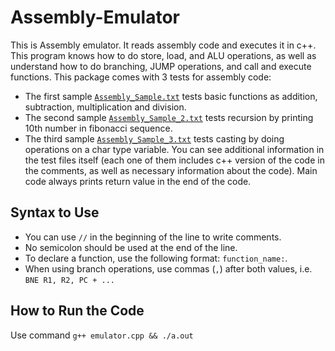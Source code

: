 # Assembly-Emulator
This is Assembly emulator. It reads assembly code and executes it in c++.
This program knows how to do store, load, and ALU operations, as well as understand how to do branching, JUMP operations, and call and execute functions.
This package comes with 3 tests for assembly code:
* The first sample [`Assembly_Sample.txt`](https://github.com/KetiBego/Assembly-Emulator/blob/main/Assembly_Sample.txt) tests basic functions as addition, subtraction, multiplication and division.
* The second sample [`Assembly_Sample_2.txt`](https://github.com/KetiBego/Assembly-Emulator/blob/main/Assembly_Sample_2.txt) tests recursion by printing 10th number in fibonacci sequence.
* The third sample [`Assembly_Sample_3.txt`](https://github.com/KetiBego/Assembly-Emulator/blob/main/Assembly_Sample_3.txt) tests casting by doing operations on a char type variable.
You can see additional information in the test files itself (each one of them includes c++ version of the code in the comments, as well as necessary information about the code).
Main code always prints return value in the end of the code. 
## Syntax to Use
* You can use `//` in the beginning of the line to write comments.
* No semicolon should be used at the end of the line.
* To declare a function, use the following format: `function_name:`.
* When using branch operations, use commas (`,`) after both values, i.e. `BNE R1, R2, PC + ...`
## How to Run the Code
Use command `g++ emulator.cpp && ./a.out` 